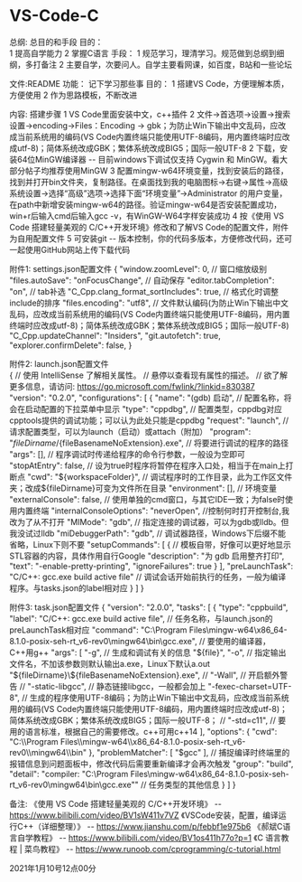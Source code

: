 # VS-Code-C
总纲:
    总目的和手段
        目的：   
            1 提高自学能力
            2 掌握C语言
        手段：
            1 规范学习，理清学习。规范做到总纲到细纲，多打备注
            2 主要自学，次要问人。自学主要看网课，如百度，B站和一些论坛

文件:README
    功能：
        记下学习那些事
    目的：
        1 搭建VS Code，方便理解本质，方便使用
        2 作为思路模板，不断改进 

内容:
    搭建步骤
        1 VS Code里面安装中文，c++插件
        2 文件->首选项->设置->搜索设置->encoding->Files：Encoding -> gbk；为防止Win下输出中文乱码，应改成当前系统用的编码(VS Code内置终端只能使用UTF-8编码，用内置终端时应改成utf-8)；简体系统改成GBK；繁体系统改成BIG5；国际一般UTF-8
        2 下载，安装64位MinGW编译器 -- 目前windows下调试仅支持 Cygwin 和 MinGW。看大部分帖子均推荐使用MinGW
        3 配置mingw-w64环境变量，找到安装后的路径，找到并打开bin文件夹，复制路径。在桌面找到我的电脑图标->右键->属性->高级系统设置->选择“高级”选项->选择下面“环境变量”->Administrator 的用户变量，在path中新增安装mingw-w64的路径。验证mingw-w64是否安装配置成功，win+r后输入cmd后输入gcc -v，有WinGW-W64字样安装成功
        4 按《使用 VS Code 搭建轻量美观的 C/C++开发环境》修改和了解VS Code的配置文件，附件为自用配置文件
        5 可安装git -- 版本控制，你的代码多版本，方便修改代码，还可一起使用GitHub网站上传下载代码

附件1:
settings.json配置文件
{
    "window.zoomLevel": 0, // 窗口缩放级别
    "files.autoSave": "onFocusChange", // 自动保存
    "editor.tabCompletion": "on", // tab补选
    "C_Cpp.clang_format_sortIncludes": true, // 格式化时调整include的排序
    "files.encoding": "utf8", // 文件默认编码(为防止Win下输出中文乱码，应改成当前系统用的编码(VS Code内置终端只能使用UTF-8编码，用内置终端时应改成utf-8)；简体系统改成GBK；繁体系统改成BIG5；国际一般UTF-8)
    "C_Cpp.updateChannel": "Insiders",
    "git.autofetch": true,
    "explorer.confirmDelete": false,
}

附件2:
launch.json配置文件  
{
    // 使用 IntelliSense 了解相关属性。 
    // 悬停以查看现有属性的描述。
    // 欲了解更多信息，请访问: https://go.microsoft.com/fwlink/?linkid=830387
    "version": "0.2.0",
    "configurations": [
        {
            "name": "(gdb) 启动", // 配置名称，将会在启动配置的下拉菜单中显示
            "type": "cppdbg", // 配置类型，cppdbg对应cpptools提供的调试功能；可以认为此处只能是cppdbg
            "request": "launch", // 请求配置类型，可以为launch（启动）或attach（附加）
            "program": "${fileDirname}/${fileBasenameNoExtension}.exe", // 将要进行调试的程序的路径
            "args": [], // 程序调试时传递给程序的命令行参数，一般设为空即可
            "stopAtEntry": false, // 设为true时程序将暂停在程序入口处，相当于在main上打断点
            "cwd": "${workspaceFolder}", // 调试程序时的工作目录，此为工作区文件夹；改成${fileDirname}可变为文件所在目录
            "environment": [], // 环境变量
            "externalConsole": false, // 使用单独的cmd窗口，与其它IDE一致；为false时使用内置终端
            "internalConsoleOptions": "neverOpen", //控制何时打开控制台,我改为了从不打开
            "MIMode": "gdb", // 指定连接的调试器，可以为gdb或lldb。但我没试过lldb
            "miDebuggerPath": "gdb", // 调试器路径，Windows下后缀不能省略，Linux下则不要
            "setupCommands": [
                { // 模板自带，好像可以更好地显示STL容器的内容，具体作用自行Google
                    "description": "为 gdb 启用整齐打印",
                    "text": "-enable-pretty-printing",
                    "ignoreFailures": true
                }
            ],
            "preLaunchTask": "C/C++: gcc.exe build active file" // 调试会话开始前执行的任务，一般为编译程序。与tasks.json的label相对应
        }
    ]
}

附件3:
task.json配置文件
{
	"version": "2.0.0",
	"tasks": [
		{
			"type": "cppbuild",
			"label": "C/C++: gcc.exe build active file", // 任务名称，与launch.json的preLaunchTask相对应
			"command": "C:\\Program Files\\mingw-w64\\x86_64-8.1.0-posix-seh-rt_v6-rev0\\mingw64\\bin\\gcc.exe", // 要使用的编译器，C++用g++
			"args": [
				"-g", // 生成和调试有关的信息
				"${file}",
				"-o", // 指定输出文件名，不加该参数则默认输出a.exe，Linux下默认a.out
				"${fileDirname}\\${fileBasenameNoExtension}.exe",
				// "-Wall", // 开启额外警告
				// "-static-libgcc",     // 静态链接libgcc，一般都会加上
				"-fexec-charset=UTF-8", // 生成的程序使用UTF-8编码；为防止Win下输出中文乱码，应改成当前系统用的编码(VS Code内置终端只能使用UTF-8编码，用内置终端时应改成utf-8)；简体系统改成GBK；繁体系统改成BIG5；国际一般UTF-8；
				// "-std=c11", // 要用的语言标准，根据自己的需要修改。c++可用c++14
			],
			"options": {
				"cwd": "C:\\Program Files\\mingw-w64\\x86_64-8.1.0-posix-seh-rt_v6-rev0\\mingw64\\bin"
			},
			"problemMatcher": [
				"$gcc"
			], // 捕捉编译时终端里的报错信息到问题面板中，修改代码后需要重新编译才会再次触发
			"group": "build",
			"detail": "compiler: \"C:\\Program Files\\mingw-w64\\x86_64-8.1.0-posix-seh-rt_v6-rev0\\mingw64\\bin\\gcc.exe\"" // 任务类型的其他信息
		}
	]
}

备注:
    《使用 VS Code 搭建轻量美观的 C/C++开发环境》 -- https://www.bilibili.com/video/BV1sW411v7VZ
    《VSCode安装，配置，编译运行C++（详细整理）》 -- https://www.jianshu.com/p/febbf1e975b6
    《郝斌C语言自学教程》 -- https://www.bilibili.com/video/BV1os411h77o?p=1
    《C 语言教程 | 菜鸟教程》 -- https://www.runoob.com/cprogramming/c-tutorial.html

2021年1月10号12点00分